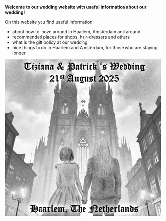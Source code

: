
**Welcome to our wedding website with useful information about our wedding!**

On this website you find useful information:
- about how to move around in Haarlem, Amsterdam and around
- recommended places for shops, hair-dressers and others
- what is the gift policy at our wedding
- nice things to do in Haarlem and Amsterdam, for those who are staying longer

<img src="version-1-drawing-2.2.png" style="width:600px;"/>
